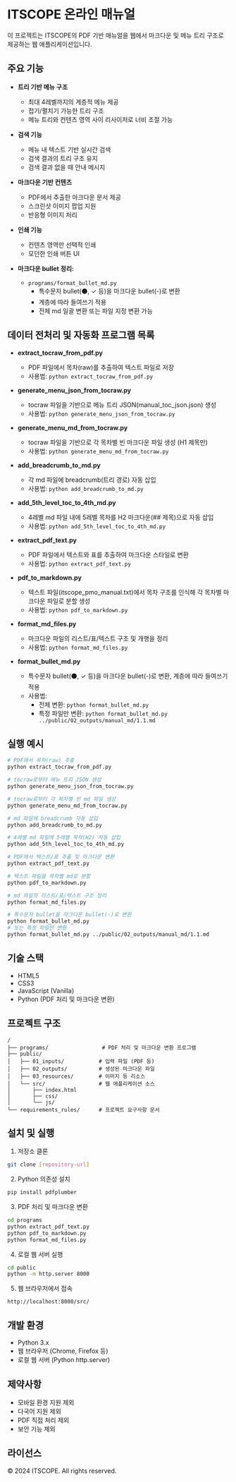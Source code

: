 # ITSCOPE 온라인 매뉴얼

이 프로젝트는 ITSCOPE의 PDF 기반 매뉴얼을 웹에서 마크다운 및 메뉴 트리 구조로 제공하는 웹 애플리케이션입니다.

## 주요 기능

- **트리 기반 메뉴 구조**
  - 최대 4레벨까지의 계층적 메뉴 제공
  - 접기/펼치기 가능한 트리 구조
  - 메뉴 트리와 컨텐츠 영역 사이 리사이저로 너비 조절 가능

- **검색 기능**
  - 메뉴 내 텍스트 기반 실시간 검색
  - 검색 결과의 트리 구조 유지
  - 검색 결과 없을 때 안내 메시지

- **마크다운 기반 컨텐츠**
  - PDF에서 추출한 마크다운 문서 제공
  - 스크린샷 이미지 팝업 지원
  - 반응형 이미지 처리

- **인쇄 기능**
  - 컨텐츠 영역만 선택적 인쇄
  - 모던한 인쇄 버튼 UI

- **마크다운 bullet 정리:**
  - `programs/format_bullet_md.py`
    - 특수문자 bullet(⚫, ✓ 등)을 마크다운 bullet(-)로 변환
    - 계층에 따라 들여쓰기 적용
    - 전체 md 일괄 변환 또는 파일 지정 변환 가능

## 데이터 전처리 및 자동화 프로그램 목록

- **extract_tocraw_from_pdf.py**
  - PDF 파일에서 목차(raw)를 추출하여 텍스트 파일로 저장
  - 사용법: `python extract_tocraw_from_pdf.py`

- **generate_menu_json_from_tocraw.py**
  - tocraw 파일을 기반으로 메뉴 트리 JSON(manual_toc_json.json) 생성
  - 사용법: `python generate_menu_json_from_tocraw.py`

- **generate_menu_md_from_tocraw.py**
  - tocraw 파일을 기반으로 각 목차별 빈 마크다운 파일 생성 (H1 제목만)
  - 사용법: `python generate_menu_md_from_tocraw.py`

- **add_breadcrumb_to_md.py**
  - 각 md 파일에 breadcrumb(트리 경로) 자동 삽입
  - 사용법: `python add_breadcrumb_to_md.py`

- **add_5th_level_toc_to_4th_md.py**
  - 4레벨 md 파일 내에 5레벨 목차를 H2 마크다운(## 제목)으로 자동 삽입
  - 사용법: `python add_5th_level_toc_to_4th_md.py`

- **extract_pdf_text.py**
  - PDF 파일에서 텍스트와 표를 추출하여 마크다운 스타일로 변환
  - 사용법: `python extract_pdf_text.py`

- **pdf_to_markdown.py**
  - 텍스트 파일(itscope_pmo_manual.txt)에서 목차 구조를 인식해 각 목차별 마크다운 파일로 분할 생성
  - 사용법: `python pdf_to_markdown.py`

- **format_md_files.py**
  - 마크다운 파일의 리스트/표/텍스트 구조 및 개행을 정리
  - 사용법: `python format_md_files.py`

- **format_bullet_md.py**
  - 특수문자 bullet(⚫, ✓ 등)을 마크다운 bullet(-)로 변환, 계층에 따라 들여쓰기 적용
  - 사용법:
    - 전체 변환: `python format_bullet_md.py`
    - 특정 파일만 변환: `python format_bullet_md.py ../public/02_outputs/manual_md/1.1.md`

## 실행 예시

```bash
# PDF에서 목차(raw) 추출
python extract_tocraw_from_pdf.py

# tocraw로부터 메뉴 트리 JSON 생성
python generate_menu_json_from_tocraw.py

# tocraw로부터 각 목차별 빈 md 파일 생성
python generate_menu_md_from_tocraw.py

# md 파일에 breadcrumb 자동 삽입
python add_breadcrumb_to_md.py

# 4레벨 md 파일에 5레벨 목차(H2) 자동 삽입
python add_5th_level_toc_to_4th_md.py

# PDF에서 텍스트/표 추출 및 마크다운 변환
python extract_pdf_text.py

# 텍스트 파일을 목차별 md로 분할
python pdf_to_markdown.py

# md 파일의 리스트/표/텍스트 구조 정리
python format_md_files.py

# 특수문자 bullet을 마크다운 bullet(-)로 변환
python format_bullet_md.py
# 또는 특정 파일만 변환
python format_bullet_md.py ../public/02_outputs/manual_md/1.1.md
```

## 기술 스택

- HTML5
- CSS3
- JavaScript (Vanilla)
- Python (PDF 처리 및 마크다운 변환)

## 프로젝트 구조

```
/
├── programs/                 # PDF 처리 및 마크다운 변환 프로그램
├── public/
│   ├── 01_inputs/           # 입력 파일 (PDF 등)
│   ├── 02_outputs/          # 생성된 마크다운 파일
│   ├── 03_resources/        # 이미지 등 리소스
│   └── src/                 # 웹 애플리케이션 소스
│       ├── index.html
│       ├── css/
│       └── js/
└── requirements_rules/      # 프로젝트 요구사항 문서
```

## 설치 및 실행

1. 저장소 클론
```bash
git clone [repository-url]
```

2. Python 의존성 설치
```bash
pip install pdfplumber
```

3. PDF 처리 및 마크다운 변환
```bash
cd programs
python extract_pdf_text.py
python pdf_to_markdown.py
python format_md_files.py
```

4. 로컬 웹 서버 실행
```bash
cd public
python -m http.server 8000
```

5. 웹 브라우저에서 접속
```
http://localhost:8000/src/
```

## 개발 환경

- Python 3.x
- 웹 브라우저 (Chrome, Firefox 등)
- 로컬 웹 서버 (Python http.server)

## 제약사항

- 모바일 환경 지원 제외
- 다국어 지원 제외
- PDF 직접 처리 제외
- 보안 기능 제외

## 라이선스

© 2024 ITSCOPE. All rights reserved. 